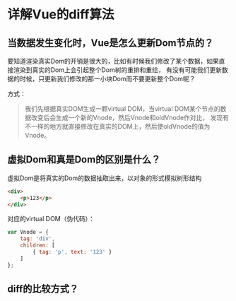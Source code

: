 # 详解Vue的diff算法
## 当数据发生变化时，Vue是怎么更新Dom节点的？
要知道渲染真实Dom的开销是很大的，比如有时候我们修改了某个数据，如果直接渲染到真实的Dom上会引起整个Dom树的重排和重绘，
有没有可能我们更新数据的时候，只更新我们修改的那一小块Dom而不要更新整个Dom呢？

方式：
>我们先根据真实DOM生成一颗virtual DOM，当virtual DOM某个节点的数据改变后会生成一个新的Vnode，然后Vnode和oldVnode作对比，
发现有不一样的地方就直接修改在真实的DOM上，然后使oldVnode的值为Vnode。

## 虚拟Dom和真是Dom的区别是什么？
虚拟Dom是将真实的Dom的数据抽取出来，以对象的形式模拟树形结构

```html
<div>
    <p>123</p>
</div>
```
对应的virtual DOM（伪代码）：
```js
var Vnode = {
    tag: 'div',
    children: [
        { tag: 'p', text: '123' }
    ]
};
```


## diff的比较方式？
